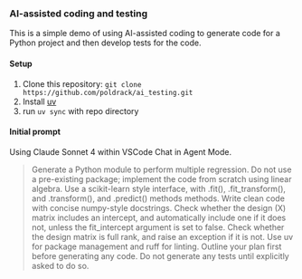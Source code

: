 ### AI-assisted coding and testing

This is a simple demo of using AI-assisted coding to generate code for a Python project and then develop tests for the code.

#### Setup

1. Clone this repository: `git clone https://github.com/poldrack/ai_testing.git`
2. Install [uv](https://docs.astral.sh/uv/getting-started/installation/)
3. run `uv sync` with repo directory

#### Initial prompt

Using Claude Sonnet 4 within VSCode Chat in Agent Mode.

> Generate a Python module to perform multiple regression.  Do not use a pre-existing package; implement the code from scratch using linear algebra.  Use a scikit-learn style interface, with .fit(), .fit_transform(), and .transform(), and .predict() methods methods.  Write clean code with concise numpy-style docstrings.  Check whether the design (X) matrix includes an intercept, and automatically include one if it does not, unless the fit_intercept argument is set to false. Check whether the design matrix is full rank, and raise an exception if it is not.  Use uv for package management and ruff for linting. Outline your plan first before generating any code. Do not generate any tests until explicitly asked to do so.

